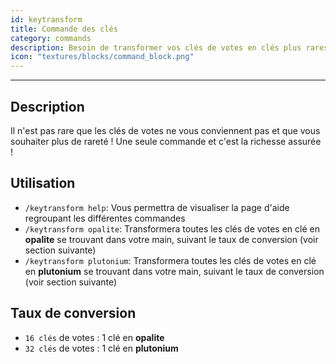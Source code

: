 ```yaml
---
id: keytransform
title: Commande des clés
category: commands
description: Besoin de transformer vos clés de votes en clés plus rares ? Cette commande est faites pour vous
icon: "textures/blocks/command_block.png"
---
```

___
## Description

Il n'est pas rare que les clés de votes ne vous conviennent pas et que vous souhaiter plus de rareté ! Une seule commande et c'est la richesse assurée !

## Utilisation

* ``/keytransform help``: Vous permettra de visualiser la page d'aide regroupant les différentes commandes
* ``/keytransform opalite``: Transformera toutes les clés de votes en clé en **opalite** se trouvant dans votre main, suivant le taux de conversion (voir section suivante)
* ``/keytransform plutonium``: Transformera toutes les clés de votes en clé en **plutonium** se trouvant dans votre main, suivant le taux de conversion (voir section suivante)

## Taux de conversion

* ``16 clés`` de votes : 1 clé en **opalite**
* ``32 clés`` de votes : 1 clé en **plutonium**